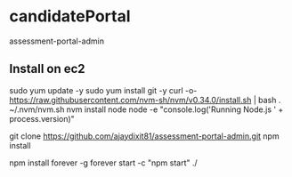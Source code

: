 # candidatePortal
assessment-portal-admin


## Install on ec2
sudo yum update -y
sudo yum install git -y
curl -o- https://raw.githubusercontent.com/nvm-sh/nvm/v0.34.0/install.sh | bash
. ~/.nvm/nvm.sh
nvm install node
node -e "console.log('Running Node.js ' + process.version)"


git clone https://github.com/ajaydixit81/assessment-portal-admin.git
npm install


npm install forever -g
forever start -c "npm start" ./
